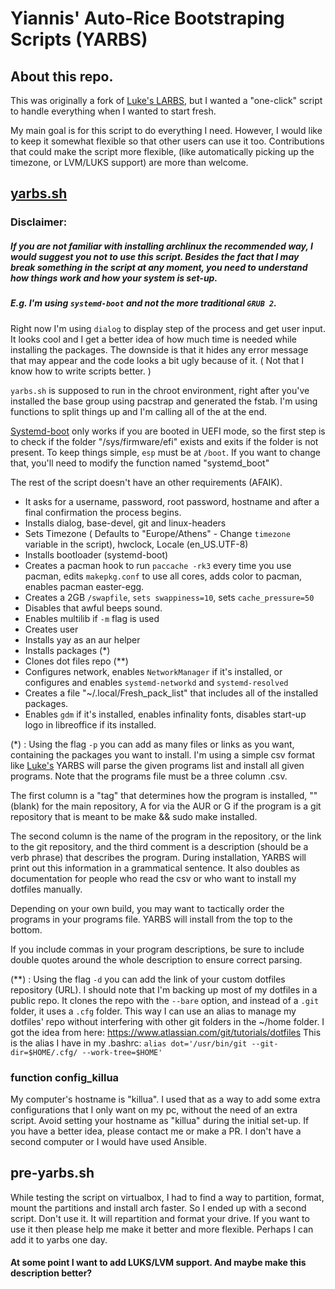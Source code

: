 # Yiannis' Auto-Rice Bootstraping Scripts (YARBS)

## About this repo.
This was originally a fork of [Luke's LARBS](https://github.com/LukeSmithxyz/LARBS), but I wanted a "one-click" script to handle everything when I wanted to start fresh. 

My main goal is for this script to do everything I need. However, I would like to keep it somewhat flexible so that other users can use it too. Contributions that could make the script more flexible, (like automatically picking up the timezone, or LVM/LUKS support) are more than welcome.

## [yarbs.sh](https://github.com/ispanos/YARBS/blob/master/yarbs.sh)

### Disclaimer: 
##### If you are not familiar with installing archlinux the recommended way, I would suggest you not to use this script. Besides the fact that I may break something in the script at any moment, you need to understand how things work and how your system is set-up. 
##### E.g. I'm using `systemd-boot` and not the more traditional `GRUB 2`. 

Right now I'm using `dialog` to display step of the process and get user input. It looks cool and I get a better idea of how much time is needed while installing the packages. The downside is that it hides any error message that may appear and the code looks a bit ugly because of it. ( Not that I know how to write scripts better. ) 

`yarbs.sh` is supposed to run in the chroot environment, right after you've installed the base group using pacstrap and generated the fstab. I'm using functions to split things up and I'm calling all of the at the end. 

[Systemd-boot](https://wiki.archlinux.org/index.php/Systemd-boot) only works if you are booted in UEFI mode, so the first step is to check if the folder "/sys/firmware/efi" exists and exits if the folder is not present. To keep things simple, `esp` must be at `/boot`. If you want to change that, you'll need to modify the function named "systemd_boot"

The rest of the script doesn't have an other requirements (AFAIK).
- It asks for a username, password, root password, hostname and after a final confirmation the process begins.
- Installs dialog, base-devel, git and linux-headers
- Sets Timezone ( Defaults to "Europe/Athens" - Change `timezone` variable in the script), hwclock, Locale (en_US.UTF-8)
- Installs bootloader (systemd-boot)
- Creates a pacman hook to run `paccache -rk3` every time you use pacman, edits  `makepkg.conf` to use all cores, adds color to pacman, enables pacman easter-egg.
- Creates a 2GB `/swapfile`, `sets swappiness=10`, sets `cache_pressure=50`
- Disables that awful beeps sound.
- Enables multilib if `-m` flag is used
- Creates user
- Installs yay as an aur helper
- Installs packages (*)
- Clones dot files repo (**)
- Configures network, enables `NetworkManager` if it's installed, or configures and enables `systemd-networkd` and `systemd-resolved`
- Creates a file "\~/.local/Fresh_pack_list" that includes all of the installed packages.
- Enables `gdm` if it's installed, enables infinality fonts, disables start-up logo in libreoffice if its installed.

(\*) : Using the flag `-p` you can add as many files or links as you want, containing the packages you want to install. I'm using a simple csv format like [Luke's](https://github.com/LukeSmithxyz/LARBS#the-progscsv-list)
YARBS will parse the given programs list and install all given programs. Note that the programs file must be a three column .csv.

The first column is a "tag" that determines how the program is installed, "" (blank) for the main repository, A for via the AUR or G if the program is a git repository that is meant to be make && sudo make installed.

The second column is the name of the program in the repository, or the link to the git repository, and the third comment is a description (should be a verb phrase) that describes the program. During installation, YARBS will print out this information in a grammatical sentence. It also doubles as documentation for people who read the csv or who want to install my dotfiles manually.

Depending on your own build, you may want to tactically order the programs in your programs file. YARBS will install from the top to the bottom.

If you include commas in your program descriptions, be sure to include double quotes around the whole description to ensure correct parsing.

(\*\*) : Using the flag `-d` you can add the link of your custom dotfiles repository (URL). I should note that I'm backing up most of my dotfiles in a public repo. It clones the repo with the `--bare` option, and instead  of a `.git` folder, it uses a `.cfg` folder. This way I can use an alias to manage my dotfiles' repo without interfering with other git folders in the \~/home folder. I got the idea from here: https://www.atlassian.com/git/tutorials/dotfiles
This is the alias I have in my .bashrc:
`alias dot='/usr/bin/git --git-dir=$HOME/.cfg/ --work-tree=$HOME'`

### function config_killua
My computer's hostname is "killua". I used that as a way to add some extra configurations that I only want on my pc, without the need of an extra script. Avoid setting your hostname as "killua" during the initial set-up. If you have a better idea, please contact me or make a PR. I don't have a second computer or I would have used Ansible.

## pre-yarbs.sh
While testing the script on virtualbox, I had to find a way to partition, format, mount the partitions and install arch faster. So I ended up with a second script. Don't use it. It will repartition and format your drive. If you want to use it then please help me make it better and more flexible. Perhaps I can add it to yarbs one day.

#### At some point I want to add LUKS/LVM support. And maybe make this description better?